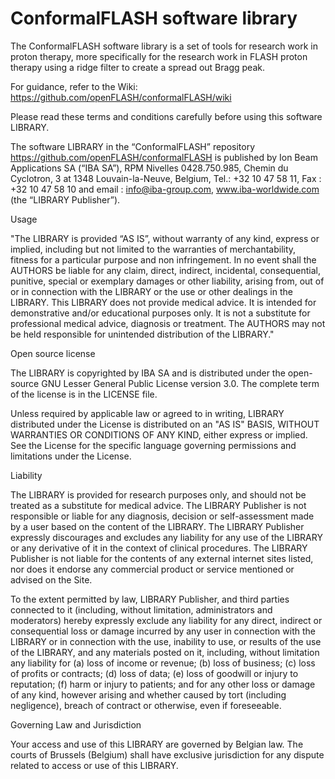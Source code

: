 # ConformalFLASH software library

The ConformalFLASH software library is a set of tools for research work in proton therapy, more specifically for the research work in FLASH proton therapy using a ridge filter to create a spread out Bragg peak.  

For guidance, refer to the Wiki: https://github.com/openFLASH/conformalFLASH/wiki

Please read these terms and conditions carefully before using this software LIBRARY.

The software LIBRARY in the “ConformalFLASH” repository https://github.com/openFLASH/conformalFLASH is published by Ion Beam Applications SA (“IBA SA”), RPM Nivelles 0428.750.985, Chemin du Cyclotron, 3 at 1348 Louvain-la-Neuve, Belgium, Tel.: +32 10 47 58 11, Fax : +32 10 47 58 10 and email : info@iba-group.com, www.iba-worldwide.com (the “LIBRARY Publisher”).

Usage

"The LIBRARY is provided “AS IS”, without warranty of any kind, express or implied, including but not limited to the warranties of merchantability, fitness for a particular purpose and non infringement. In no event shall the AUTHORS be liable for any claim, direct, indirect, incidental, consequential, punitive, special or exemplary damages or other liability, arising from, out of or in connection with the LIBRARY or the use or other dealings in the LIBRARY. This LIBRARY does not provide medical advice. It is intended for demonstrative and/or educational purposes only. It is not a substitute for professional medical advice, diagnosis or treatment. The AUTHORS may not be held responsible for unintended distribution of the LIBRARY."

Open source license

The LIBRARY is copyrighted by IBA SA and is distributed under the open-source GNU Lesser General Public License version 3.0. The complete term of the license is in the LICENSE file.

Unless required by applicable law or agreed to in writing, LIBRARY distributed under the License is distributed on an "AS IS" BASIS, WITHOUT WARRANTIES OR CONDITIONS OF ANY KIND, either express or implied. See the License for the specific language governing permissions and limitations under the License.

Liability

The LIBRARY is provided for research purposes only, and should not be treated as a substitute for medical advice. The LIBRARY Publisher is not responsible or liable for any diagnosis, decision or self-assessment made by a user based on the content of the LIBRARY. The LIBRARY Publisher expressly discourages and excludes any liability for any use of the LIBRARY or any derivative of it in the context of clinical procedures. The LIBRARY Publisher is not liable for the contents of any external internet sites listed, nor does it endorse any commercial product or service mentioned or advised on the Site.

To the extent permitted by law, LIBRARY Publisher, and third parties connected to it (including, without limitation, administrators and moderators) hereby expressly exclude any liability for any direct, indirect or consequential loss or damage incurred by any user in connection with the LIBRARY or in connection with the use, inability to use, or results of the use of the LIBRARY, and any materials posted on it, including, without limitation any liability for (a) loss of income or revenue; (b) loss of business; (c) loss of profits or contracts; (d) loss of data; (e) loss of goodwill or injury to reputation; (f) harm or injury to patients; and for any other loss or damage of any kind, however arising and whether caused by tort (including negligence), breach of contract or otherwise, even if foreseeable.

Governing Law and Jurisdiction

Your access and use of this LIBRARY are governed by Belgian law. The courts of Brussels (Belgium) shall have exclusive jurisdiction for any dispute related to access or use of this LIBRARY.
